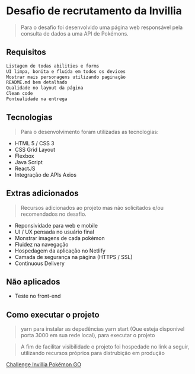 # Desafio de recrutamento da Invillia

> Para o desafio foi desenvolvido uma página web responsável pela consulta de dados a uma API de Pokémons.

## Requisitos

```sh
Listagem de todas abilities e forms
UI limpa, bonita e fluída em todos os devices
Mostrar mais personagens utilizando paginação
README.md bem detalhado
Qualidade no layout da página
Clean code
Pontualidade na entrega
```

## Tecnologias

> Para o desenvolvimento foram utilizadas as tecnologias:

- HTML 5 / CSS 3
- CSS Grid Layout
- Flexbox
- Java Script
- ReactJS
- Integração de APIs Axios

## Extras adicionados

> Recursos adicionados ao projeto mas não solicitados e/ou recomendados no desafio.

- Reponsividade para web e mobile
- UI / UX pensada no usuário final
- Monstrar imagens de cada pokémon
- Fluidez na navegação
- Hospedagem da aplicação no Netlify
- Camada de segurança na página (HTTPS / SSL)
- Continuous Delivery

## Não aplicados

- Teste no front-end

## Como executar o projeto

> yarn para instalar as depedências
> yarn start (Que esteja disponível porta 3000 em sua rede local), para executar o projeto

> A fim de facilitar visibilidade o projeto foi hospedade no link a seguir,
> utilizando recursos próprios para distrubição em produção

[Challenge Invillia Pokémon GO](https://pokemon-go-invillia.netlify.app "Challenge Invillia")
